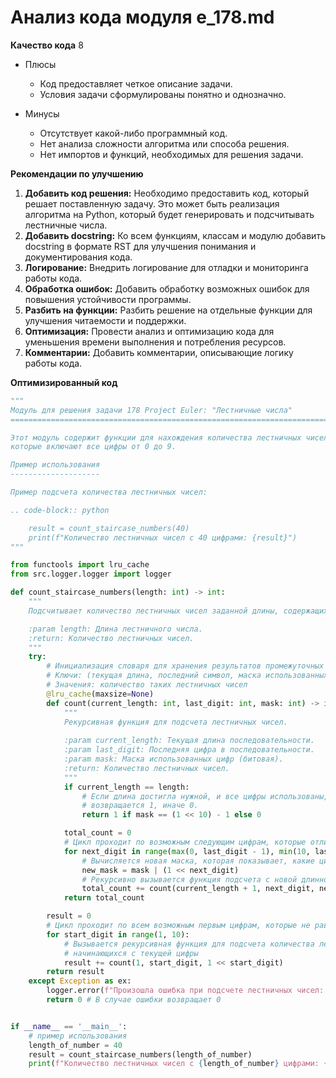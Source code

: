 # Анализ кода модуля e_178.md

**Качество кода**
8
- Плюсы
    - Код предоставляет четкое описание задачи.
    - Условия задачи сформулированы понятно и однозначно.

- Минусы
    - Отсутствует какой-либо программный код.
    - Нет анализа сложности алгоритма или способа решения.
    - Нет импортов и функций, необходимых для решения задачи.

**Рекомендации по улучшению**

1.  **Добавить код решения:** Необходимо предоставить код, который решает поставленную задачу. Это может быть реализация алгоритма на Python, который будет генерировать и подсчитывать лестничные числа.
2.  **Добавить docstring:** Ко всем функциям, классам и модулю добавить docstring в формате RST для улучшения понимания и документирования кода.
3.  **Логирование:** Внедрить логирование для отладки и мониторинга работы кода.
4.  **Обработка ошибок:**  Добавить обработку возможных ошибок для повышения устойчивости программы.
5.  **Разбить на функции:** Разбить решение на отдельные функции для улучшения читаемости и поддержки.
6.  **Оптимизация:** Провести анализ и оптимизацию кода для уменьшения времени выполнения и потребления ресурсов.
7.  **Комментарии:** Добавить комментарии, описывающие логику работы кода.

**Оптимизированный код**

```python
"""
Модуль для решения задачи 178 Project Euler: "Лестничные числа"
=========================================================================================

Этот модуль содержит функции для нахождения количества лестничных чисел заданной длины,
которые включают все цифры от 0 до 9.

Пример использования
--------------------

Пример подсчета количества лестничных чисел:

.. code-block:: python

    result = count_staircase_numbers(40)
    print(f"Количество лестничных чисел с 40 цифрами: {result}")
"""

from functools import lru_cache
from src.logger.logger import logger

def count_staircase_numbers(length: int) -> int:
    """
    Подсчитывает количество лестничных чисел заданной длины, содержащих все цифры от 0 до 9.

    :param length: Длина лестничного числа.
    :return: Количество лестничных чисел.
    """
    try:
        # Инициализация словаря для хранения результатов промежуточных вычислений
        # Ключи: (текущая длина, последний символ, маска использованных цифр)
        # Значения: количество таких лестничных чисел
        @lru_cache(maxsize=None)
        def count(current_length: int, last_digit: int, mask: int) -> int:
            """
            Рекурсивная функция для подсчета лестничных чисел.
            
            :param current_length: Текущая длина последовательности.
            :param last_digit: Последняя цифра в последовательности.
            :param mask: Маска использованных цифр (битовая).
            :return: Количество лестничных чисел.
            """
            if current_length == length:
                # Если длина достигла нужной, и все цифры использованы,
                # возвращается 1, иначе 0.
                return 1 if mask == (1 << 10) - 1 else 0

            total_count = 0
            # Цикл проходит по возможным следующим цифрам, которые отличаются от последней на 1
            for next_digit in range(max(0, last_digit - 1), min(10, last_digit + 2)):
                # Вычисляется новая маска, которая показывает, какие цифры были использованы на текущем шаге
                new_mask = mask | (1 << next_digit)
                # Рекурсивно вызывается функция подсчета с новой длинной, новой последней цифрой и новой маской
                total_count += count(current_length + 1, next_digit, new_mask)
            return total_count

        result = 0
        # Цикл проходит по всем возможным первым цифрам, которые не равны 0
        for start_digit in range(1, 10):
            # Вызывается рекурсивная функция для подсчета количества лестничных чисел
            # начинающихся с текущей цифры
            result += count(1, start_digit, 1 << start_digit)
        return result
    except Exception as ex:
        logger.error(f"Произошла ошибка при подсчете лестничных чисел: {ex}")
        return 0 # В случае ошибки возвращает 0


if __name__ == '__main__':
    # пример использования
    length_of_number = 40
    result = count_staircase_numbers(length_of_number)
    print(f"Количество лестничных чисел с {length_of_number} цифрами: {result}")
```